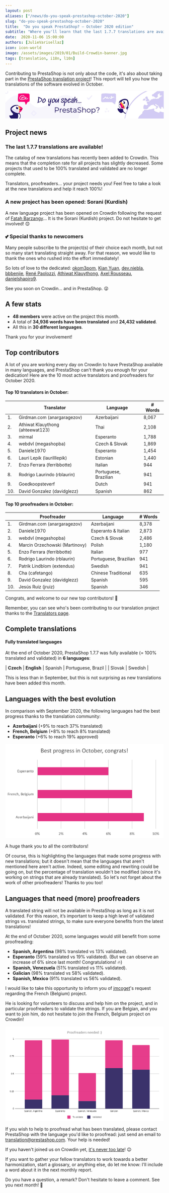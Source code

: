 ```yaml
---
layout: post
aliases: ["/news/do-you-speak-prestashop-october-2020"]
slug: "do-you-speak-prestashop-october-2020"
title:  "Do you speak PrestaShop? – October 2020 edition"
subtitle: "Where you'll learn that the last 1.7.7 translations are available"
date:  2020-11-06 15:00:00
authors: [JulieVarisellaz]
icon: icon-world
image: /assets/images/2019/01/Build-Crowdin-banner.jpg
tags: [translation, i18n, l10n]
---
```


Contributing to PrestaShop is not only about the code, it's also about taking part in the [PrestaShop translation project](https://crowdin.com/project/prestashop-official)! 
This report will tell you how the translations of the software evolved in October.

![Crowdin Monthly banner](/assets/images/2019/01/Build-Crowdin-banner.jpg)

## Project news

### The last 1.7.7 translations are available!

The catalog of new translations has recently been added to Crowdin. 
This means that the completion rate for all projects has slightly decreased. Some projects that used to be 100% translated and validated are no longer complete. 

Translators, proofreaders... your project needs you! Feel free to take a look at the new translations and help it reach 100%! 

### A new project has been opened: Sorani (Kurdish)

A new language project has been opened on Crowdin following the request of [Fatah Barzangy](https://crowdin.com/profile/fb.nanosoft)... It is the Sorani (Kurdish) project. Do not hesitate to get involved! :blush:

### :two_hearts: Special thanks to newcomers
 
Many people subscribe to the project(s) of their choice each month, but not so many start translating straight away. For that reason, we would like to thank the ones who rushed into the effort immediately! 

So lots of love to the dedicated: [okom3pom](https://crowdin.com/profile/okom3pom), [Kian Yuan](https://crowdin.com/profile/kianjuan), [dev.niebla](https://crowdin.com/profile/dev.niebla), [bbbenjie](https://crowdin.com/profile/bbbenjie), [René Paolozzi](https://crowdin.com/profile/repa69), [Athiwat Klauythong](https://crowdin.com/profile/ahteewat123), [Axel Rousseau](https://crowdin.com/profile/axel584), [danielshapiro9](https://crowdin.com/profile/danielshapiro9).

See you soon on Crowdin… and in PrestaShop. :stuck_out_tongue_winking_eye:
 
## A few stats
 
* **48 members** were active on the project this month.
* A total of **34,936 words have been translated** and **24,432 validated**.
* All this in **30 different languages**.
 
Thank you for your involvement!
 
## Top contributors
 
A lot of you are working every day on Crowdin to have PrestaShop available in many languages, and PrestaShop can't thank you enough for your dedication! Here are the 10 most active translators and proofreaders for October 2020.
 
#### Top 10 translators in October:
 
| |Translator | Language | # Words
|-|---------- | -------- | ----------------
| 1. | Girdman.com (anargaragezov) | Azerbaijani | 8,067
| 2. | Athiwat Klauythong (ahteewat123) | Thai | 2,108
| 3. | mirmal | Esperanto | 1,788
| 4. | webdvl (megashopba) | Czech & Slovak | 1,869
| 5. | Daniele1970 | Esperanto | 1,454
| 6. | Lauri Lepik (laurilllepik) | Estonian | 1,440
| 7. | Enzo Ferrara (ferribbotte) | Italian | 944
| 8. | Rodrigo Laurindo (rblaurin) | Portuguese, Brazilian | 941
| 9. | Goedkoopsteverf | Dutch | 941
| 10. | David Gonzalez (davidglezz) | Spanish | 862 
 
#### Top 10 proofreaders in October:
 
| | Proofreader | Language | # Words
|-| ---------- | -------- | ----------------
| 1. | Girdman.com (anargaragezov) | Azerbaijani | 8,378
| 2. | Daniele1970 | Esperanto & Italian | 2,873
| 3. | webdvl (megashopba) | Czech & Slovak | 2,486
| 4. | Marcin Orzechowski (Martinovy) | Polish | 1,180
| 5. | Enzo Ferrara (ferribbotte) | Italian | 977
| 6. | Rodrigo Laurindo (rblaurin) | Portuguese, Brazilian | 941
| 7. | Patrik Lindblom (extendus) | Swedish | 941
| 8. | Cha (cafetango) | Chinese Traditional | 635
| 9. | David Gonzalez (davidglezz) | Spanish | 595
| 10. | Jesús Ruiz (jruiz) | Spanish | 346
 
Congrats, and welcome to our new top contributors! :clap:
 
Remember, you can see who's been contributing to our translation project thanks to the [Translators page](http://translators.prestashop.com/).
 
 
## Complete translations
 
#### Fully translated languages
 
At the end of October 2020, PrestaShop 1.7.7 was fully available (= 100% translated and validated) in **6 languages**:
 
| **Czech** | **English** | Spanish | Portuguese, Brazil |
| Slovak | Swedish | 

This is less than in September, but this is not surprising as new translations have been added this month.
 
## Languages with the best evolution
 
In comparison with September 2020, the following languages had the best progress thanks to the translation community:
 
* **Azerbaijani** (+9% to reach 37% translated)
* **French, Belgium** (+8% to reach 8% translated)
* **Esperanto** (+6% to reach 19% approved)
 
![Best translation progress for October 2020](/assets/images/2020/11/build-crowdin-progress-oct20.png)

A huge thank you to all the contributors!
 
Of course, this is highlighting the languages that made some progress with new translations; but it doesn't mean that the languages that aren't mentioned here aren't active. Indeed, some editing and rewriting could be going on, but the percentage of translation wouldn't be modified (since it's working on strings that are already translated). So let's not forget about the work of other proofreaders! Thanks to you too!
 
 
## Languages that need (more) proofreaders
 
A translated string will not be available in PrestaShop as long as it is not validated. For this reason, it’s important to keep a high level of validated strings vs. translated strings, to make sure everyone benefits from the latest translations!
 
At the end of October 2020, some languages would still benefit from some proofreading:
 
* **Spanish, Argentina** (98% translated vs 13% validated).
* **Esperanto** (59% translated vs 19% validated). (But we can observe an increase of 6% since last month! Congratulations! :fire:)
* **Spanish, Venezuela** (51% translated vs 11% validated).
* **Galician** (98% translated vs 58% validated).
* **Spanish, Mexico** (91% translated vs 56% validated).

I would like to take this opportunity to inform you of [jmcoget](https://crowdin.com/profile/jmcoget)'s request regarding the French (Belgium) project. 

He is looking for volunteers to discuss and help him on the project, and in particular proofreaders to validate the strings. If you are Belgian, and you want to join him, do not hesitate to join the French, Belgium project on Crowdin!
 
![Languages that need proofreading](/assets/images/2020/11/build-crowdin-proofreading-oct20.png)
 
If you wish to help to proofread what has been translated, please contact PrestaShop with the language you'd like to proofread: just send an email to translation@prestashop.com. Your help is needed!
 
If you haven't joined us on Crowdin yet, [it's never too late](https://crowdin.com/project/prestashop-official)! :wink:
 
If you want to gather your fellow translators to work towards a better harmonization, start a glossary, or anything else, do let me know: I'll include a word about it in the next monthly report.
 
Do you have a question, a remark? Don't hesitate to leave a comment. See you next month! :raising_hand:
